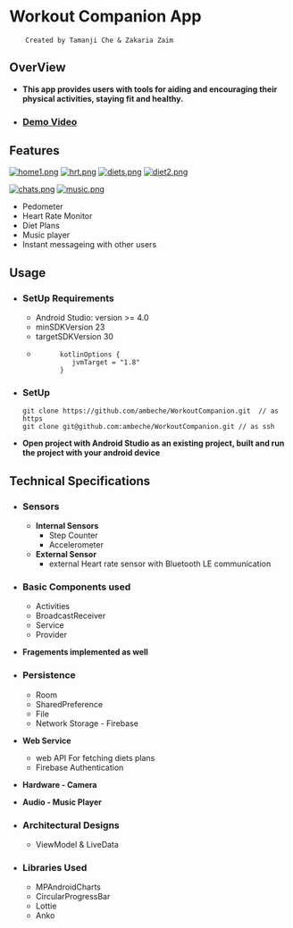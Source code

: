 # Workout Companion App
        Created by Tamanji Che & Zakaria Zaim
## OverView
* **This app provides users with tools for aiding and encouraging their physical activities, staying fit and healthy.**
* ### [Demo Video]()
## Features
[![home1.png](https://i.postimg.cc/HxWKfXzK/home1.png)](https://postimg.cc/VSTDtS3B) [![hrt.png](https://i.postimg.cc/nzksLbvr/hrt.png)](https://postimg.cc/ZBWYfQsz) [![diets.png](https://i.postimg.cc/7PjpsGvH/diets.png)](https://postimg.cc/LhBChs6w) [![diet2.png](https://i.postimg.cc/NFZ2386k/diet2.png)](https://postimg.cc/PvzqZwFC)

 [![chats.png](https://i.postimg.cc/jq6VLqwZ/chats.png)](https://postimg.cc/yWNpGHTZ) [![music.png](https://i.postimg.cc/506Rp1nQ/music.png)](https://postimg.cc/jwYcSVVR)

* Pedometer
* Heart Rate Monitor
* Diet Plans
* Music player
* Instant messageing with other users

## Usage
* ### SetUp Requirements
    * Android Studio: version >= 4.0
    * minSDKVersion 23
    * targetSDKVersion 30
    *           kotlinOptions {
                   jvmTarget = "1.8"
                }
* ### SetUp 
      git clone https://github.com/ambeche/WorkoutCompanion.git  // as https
      git clone git@github.com:ambeche/WorkoutCompanion.git // as ssh
* **Open project with Android Studio as an existing project, built and run the project with your android device**

## Technical Specifications
* ### Sensors
     * **Internal Sensors**
          * Step Counter
          * Accelerometer
     * **External Sensor**
          * external Heart rate sensor with Bluetooth LE communication

* ### Basic Components used
    * Activities
    * BroadcastReceiver
    * Service
    * Provider
* **Fragements implemented as well**
* ### Persistence
     * Room
     * SharedPreference
     * File
     * Network Storage - Firebase
* **Web Service**
     * web API For fetching diets plans
     * Firebase Authentication
* **Hardware - Camera**
* **Audio - Music Player**
* ### Architectural Designs
     * ViewModel & LiveData
* ### Libraries Used
     * MPAndroidCharts
     * CircularProgressBar
     * Lottie
     * Anko
